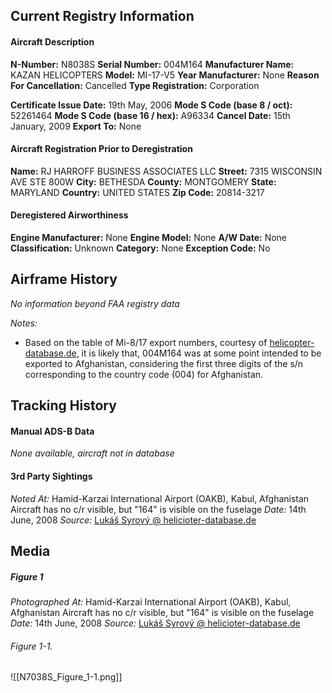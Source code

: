 ## Current Registry Information
#### Aircraft Description
**N-Number:** N8038S
**Serial Number:** 004M164
**Manufacturer Name:** KAZAN HELICOPTERS
**Model:** MI-17-V5
**Year Manufacturer:** None
**Reason For Cancellation:** Cancelled
**Type Registration:** Corporation 

**Certificate Issue Date:** 19th May, 2006
**Mode S Code (base 8 / oct):** 52261464
**Mode S Code (base 16 / hex):** A96334
**Cancel Date:** 15th January, 2009
**Export To:** None

#### Aircraft Registration Prior to Deregistration
**Name:** RJ HARROFF BUSINESS ASSOCIATES LLC
**Street:** 7315 WISCONSIN AVE STE 800W
**City:** BETHESDA
**County:** MONTGOMERY
**State:** MARYLAND
**Country:** UNITED STATES
**Zip Code:** 20814-3217
#### Deregistered Airworthiness
**Engine Manufacturer:** None
**Engine Model:** None
**A/W Date:** None
**Classification:** Unknown
**Category:** None
**Exception Code:** No

## Airframe History
*No information beyond FAA registry data*

*Notes:*
- Based on the table of Mi-8/17 export numbers, courtesy of [helicopter-database.de](https://www.helicopter-database.de/mi8-export-numbers.php), it is likely that, 004M164 was at some point intended to be exported to Afghanistan, considering the first three digits of the s/n corresponding to the country code (004) for Afghanistan.

## Tracking History
#### Manual ADS-B Data
*None available, aircraft not in database*

#### 3rd Party Sightings
*Noted At:* Hamid-Karzai International Airport (OAKB), Kabul, Afghanistan
	Aircraft has no c/r visible, but "164" is visible on the fuselage
*Date:* 14th June, 2008
*Source:* [Lukáš Syrový @ helicioter-database.de](https://www.helicopter-database.de/open.photo.php?idphoto=5665)

## Media
##### Figure 1
*Photographed At:* Hamid-Karzai International Airport (OAKB), Kabul, Afghanistan
	Aircraft has no c/r visible, but "164" is visible on the fuselage
*Date:* 14th June, 2008
*Source:* [Lukáš Syrový @ helicioter-database.de](https://www.helicopter-database.de/open.photo.php?idphoto=5665)
###### Figure 1-1.
![[N7038S_Figure_1-1.png]]